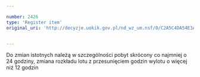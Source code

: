 ```yaml
---

number: 2426
type: 'Register item'
original_uri: 'http://decyzje.uokik.gov.pl/nd_wz_um.nsf/0/C2A5C4DA54E3A973C12578C4003A67F6?OpenDocument'


---
```


Do zmian istotnych należą w szczególności pobyt skrócony co najmniej o 24 godziny, zmiana rozkładu lotu z przesunięciem godzin wylotu o więcej niż 12 godzin
